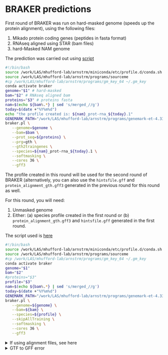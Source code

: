 # BRAKER predictions


First round of BRAKER was run on hard-masked genome (speeds up the protein alignment), using the following files:

1. Mikado protein coding genes (peptides in fasta format)
2. RNAseq aligned using STAR (bam files)
3. hard-Masked NAM genome


The prediction was carried out using [script](scripts-braker/runBraker-prot-and-rnaseq.sh)


```bash
#!/bin/bash
source /work/LAS/mhufford-lab/arnstrm/miniconda/etc/profile.d/conda.sh
source /work/LAS/mhufford-lab/arnstrm/programs/sourceme
#cp /work/LAS/mhufford-lab/arnstrm/programs/gm_key_64 ~/.gm_key
conda activate braker
genome="$1" # hard-masked
bam="$2" # RNAseq aligned bam
proteins="$3" # proteins fasta
nam=$(echo ${bam%.*} | sed 's/merged_//g')
today=$(date +"%Y%m%d")
echo "the profile created is: ${nam}_prot-rna_${today}.1"
GENEMARK_PATH="/work/LAS/mhufford-lab/arnstrm/programs/genemark-et-4.33/bin"
braker.pl \
   --genome=$genome \
   --bam=$bam \
   --prot_seq=${proteins} \
   --prg=gth \
   --gth2traingenes \
   --species=${nam}_prot-rna_${today}.1 \
   --softmasking \
   --cores 36 \
   --gff3
```

The profile created in this round will be used for the second round of BRAKER (alternatively, you can also use the `hintsfile.gff` and `protein_alignment_gth.gff3` generated in the previous round for this round as well.

For this round, you will need:

1. Unmasked genome
2. Either:
   (a) species profile created in the first round or
   (b) `protein_alignment_gth.gff3` and `hintsfile.gff` generated in the first round.

The script used is [here](scripts-braker/runBraker-pretrained.sh)


```bash
#!/bin/bash
source /work/LAS/mhufford-lab/arnstrm/miniconda/etc/profile.d/conda.sh
source /work/LAS/mhufford-lab/arnstrm/programs/sourceme
#cp /work/LAS/mhufford-lab/arnstrm/programs/gm_key_64 ~/.gm_key
conda activate braker
genome="$1"
bam="$2"
#proteins="$3"
profile="$3"
nam=$(echo ${bam%.*} | sed 's/merged_//g')
today=$(date +"%Y%m%d")
GENEMARK_PATH="/work/LAS/mhufford-lab/arnstrm/programs/genemark-et-4.33/bin"
braker.pl \
   --genome=${genome} \
   --bam=${bam} \
   --species=${profile} \
   --skipAllTraining \
   --softmasking \
   --cores 36 \
   --gff3
```


<details><summary>If using alignment files, see here </summary>

The `hintsfile.gff` and `protein_alignment_gth.gff3` created in the first round can be provided and retrained on the whole genome as well (see script [here](scripts-braker/runBraker-with-aln-files.sh) ):

```bash
#!/bin/bash
source /work/LAS/mhufford-lab/arnstrm/miniconda/etc/profile.d/conda.sh
source /work/LAS/mhufford-lab/arnstrm/programs/sourceme
#cp /work/LAS/mhufford-lab/arnstrm/programs/gm_key_64 ~/.gm_key
conda activate braker
genome="$1"
bam="$2" # hintsfile.gff
proteins="$3" #protein_alignment_gth.gff3
#profile="$3"
nam=$(echo ${bam%.*} | sed 's/merged_//g')
today=$(date +"%Y%m%d")
profile=${nam}_prot-rna_${today}.2
GENEMARK_PATH="/work/LAS/mhufford-lab/arnstrm/programs/genemark-et-4.33/bin"
braker.pl \
   --genome=${genome} \
   --hints=${bam} \
   --prot_aln=${proteins} \
   --species=${profile} \
   --softmasking \
   --cores 36 \
   --gff3
```
</details>



<details><summary> GTF to GFF error</summary> 

If you get the error saying that the conversion of GTF to GFF3 failed, 

```
gtf2gff.pl: transcript jg1.t1 has conflicting gene parents: and jg1
```

you can fix this file and convert it to GFF3 as follows.
The script [fix_joingenes_gtf.pl](https://github.com/Gaius-Augustus/Augustus/blob/master/scripts/fix_joingenes_gtf.pl) is needed.

```bash
fix_joingenes_gtf.pl < joingenes.gtf > joingenes.fixed.gtf
```

After this, the fixed joingenes output will contain the gene feature line and correctly formatted transcript line that is fully comptabile with gtf2gff.pl:

```bash
gtf2gff.pl < joingenes.fixed.gtf --gff3 --out=joingenes.gff3
```
</details>

